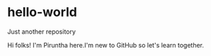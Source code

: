 # hello-world
Just another repository

Hi folks!
I'm Piruntha here.I'm new to GitHub so let's learn together.


